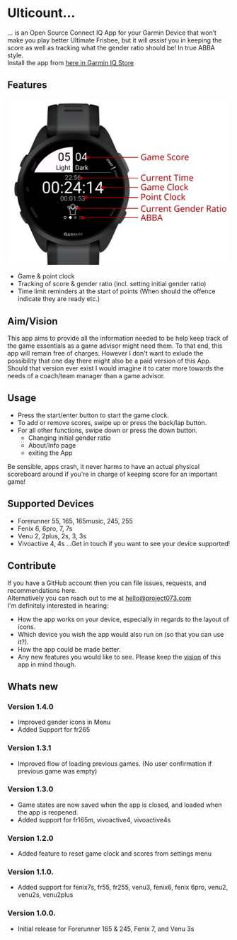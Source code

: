 # Ulticount...
... is an Open Source Connect IQ App for your Garmin Device that won’t make you play better Ultimate Frisbee, but it will _assist_ you in keeping the score as well as tracking what the gender ratio should be! In true ABBA style.  
Install the app from [here in Garmin IQ Store](https://apps.garmin.com/apps/c9a21d52-470b-422e-9566-a70e8c52384d)

## Features
<img src="https://github.com/K4pes/ultiCount/blob/main/ScreenCaptures/Screenshot_fr165_gameplay_annotated_125DPI.png" width="600" />  
  
- Game & point clock
- Tracking of score & gender ratio (incl. setting initial gender ratio)
- Time limit reminders at the start of points (When should the offence indicate they are ready etc.)

## Aim/Vision
This app aims to provide all the information needed to be help keep track of the game essentials as a game advisor might need them. To that end, this app will remain free of charges. However I don't want to exlude the possibility that one day there might also be a paid version of this App. Should that version ever exist I would imagine it to cater more towards the needs of a coach/team manager than a game advisor.

## Usage
- Press the start/enter button to start the game clock.
- To add or remove scores, swipe up or press the back/lap button.
- For all other functions, swipe down or press the down button.
    - Changing initial gender ratio
    - About/Info page
    - exiting the App
  
Be sensible, apps crash, it never harms to have an actual physical scoreboard around if you're in charge of keeping score for an important game! 
 
## Supported Devices
- Forerunner 55, 165, 165music, 245, 255
- Fenix 6, 6pro, 7, 7s
- Venu 2, 2plus, 2s, 3, 3s
- Vivoactive 4, 4s
...Get in touch if you want to see your device supported!
  
## Contribute
If you have a GitHub account then you can file issues, requests, and recommendations here.  
Alternatively you can reach out to me at hello@project073.com  
I'm definitely interested in hearing:
- How the app works on your device, especially in regards to the layout of icons.
- Which device you wish the app would also run on (so that you can use it?).
- How the app could be made better.
- Any new features you would like to see. Please keep the [vision](#aimvision) of this app in mind though.
  


## Whats new
### Version 1.4.0
- Improved gender icons in Menu
- Added Support for fr265
### Version 1.3.1
- Improved flow of loading previous games. (No user confirmation if previous game was empty)
### Version 1.3.0
- Game states are now saved when the app is closed, and loaded when the app is reopened.
- Added support for fr165m, vivoactive4, vivoactive4s
### Version 1.2.0
- Added feature to reset game clock and scores from settings menu
### Version 1.1.0.
- Added support for fenix7s, fr55, fr255, venu3, fenix6, fenix 6pro, venu2, venu2s, venu2plus
### Version 1.0.0.
- Initial release for Forerunner 165 & 245, Fenix 7, and Venu 3s

